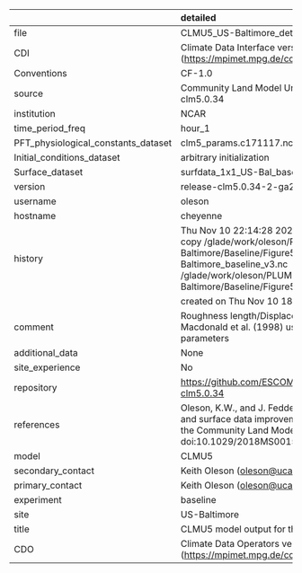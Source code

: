 |                                     | detailed                                                                                                                                                                                                                           |
|:------------------------------------|:-----------------------------------------------------------------------------------------------------------------------------------------------------------------------------------------------------------------------------------|
| file                                | CLMU5_US-Baltimore_detailed_v3.nc                                                                                                                                                                                                  |
| CDI                                 | Climate Data Interface version 1.9.9 (https://mpimet.mpg.de/cdi)                                                                                                                                                                   |
| Conventions                         | CF-1.0                                                                                                                                                                                                                             |
| source                              | Community Land Model Urban version 5 - release-clm5.0.34                                                                                                                                                                           |
| institution                         | NCAR                                                                                                                                                                                                                               |
| time_period_freq                    | hour_1                                                                                                                                                                                                                             |
| PFT_physiological_constants_dataset | clm5_params.c171117.nc                                                                                                                                                                                                             |
| Initial_conditions_dataset          | arbitrary initialization                                                                                                                                                                                                           |
| Surface_dataset                     | surfdata_1x1_US-Bal_baseline_simyr2000_c210525.nc                                                                                                                                                                                  |
| version                             | release-clm5.0.34-2-ga2989b04                                                                                                                                                                                                      |
| username                            | oleson                                                                                                                                                                                                                             |
| hostname                            | cheyenne                                                                                                                                                                                                                           |
| history                             | Thu Nov 10 22:14:28 2022: cdo -f nc4 -z zip -b F32 copy /glade/work/oleson/PLUMBER/PLUMBER/US-Baltimore/Baseline/Figure5/CLMU5_US-Baltimore_baseline_v3.nc /glade/work/oleson/PLUMBER/PLUMBER/US-Baltimore/Baseline/Figure5/tmp.nc |
|                                     | created on Thu Nov 10 18:03:16 MST 2022                                                                                                                                                                                            |
| comment                             | Roughness length/Displacement height derived from Macdonald et al. (1998) using provided baseline input parameters                                                                                                                 |
| additional_data                     | None                                                                                                                                                                                                                               |
| site_experience                     | No                                                                                                                                                                                                                                 |
| repository                          | https://github.com/ESCOMP/CTSM/releases/tag/release-clm5.0.34                                                                                                                                                                      |
| references                          | Oleson, K.W., and J. Feddema, 2019: Parameterization and surface data improvements and new capabilities for the Community Land Model Urban (CLMU), JAMES, 11, doi:10.1029/2018MS001586.                                            |
| model                               | CLMU5                                                                                                                                                                                                                              |
| secondary_contact                   | Keith Oleson (oleson@ucar.edu)                                                                                                                                                                                                     |
| primary_contact                     | Keith Oleson (oleson@ucar.edu)                                                                                                                                                                                                     |
| experiment                          | baseline                                                                                                                                                                                                                           |
| site                                | US-Baltimore                                                                                                                                                                                                                       |
| title                               | CLMU5 model output for the Urban-PLUMBER project                                                                                                                                                                                   |
| CDO                                 | Climate Data Operators version 1.9.9 (https://mpimet.mpg.de/cdo)                                                                                                                                                                   |
